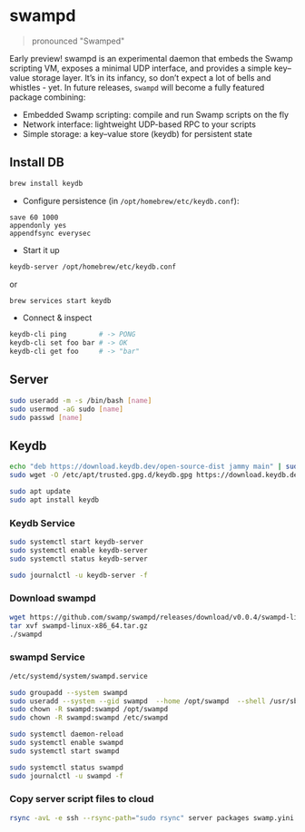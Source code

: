 # swampd

> pronounced "Swamped"

Early preview! swampd is an experimental daemon that embeds the Swamp scripting VM, exposes a
minimal UDP interface, and provides a simple key–value storage layer. It’s in its infancy, so don’t
expect a lot of bells and whistles - yet. In future releases, `swampd` will become a fully featured
package combining:

- Embedded Swamp scripting: compile and run Swamp scripts on the fly
- Network interface: lightweight UDP-based RPC to your scripts
- Simple storage: a key–value store (keydb) for persistent state

## Install DB

```sh
brew install keydb
```

- Configure persistence (in `/opt/homebrew/etc/keydb.conf`):

```text
save 60 1000
appendonly yes
appendfsync everysec
```

- Start it up

```sh
keydb-server /opt/homebrew/etc/keydb.conf
```

or

```sh
brew services start keydb
```

- Connect & inspect

```sh
keydb-cli ping        # -> PONG
keydb-cli set foo bar # -> OK
keydb-cli get foo     # -> "bar"
```

## Server

```sh
sudo useradd -m -s /bin/bash [name]
sudo usermod -aG sudo [name]
sudo passwd [name]
```

## Keydb

```sh
echo "deb https://download.keydb.dev/open-source-dist jammy main" | sudo tee /etc/apt/sources.list.d/keydb.list
sudo wget -O /etc/apt/trusted.gpg.d/keydb.gpg https://download.keydb.dev/open-source-dist/keyring.gpg

sudo apt update
sudo apt install keydb
```

### Keydb Service

```sh
sudo systemctl start keydb-server
sudo systemctl enable keydb-server
sudo systemctl status keydb-server

sudo journalctl -u keydb-server -f
```

### Download swampd

```sh
wget https://github.com/swamp/swampd/releases/download/v0.0.4/swampd-linux-x86_64.tar.gz
tar xvf swampd-linux-x86_64.tar.gz
./swampd
```

### swampd Service

```sh
/etc/systemd/system/swampd.service
```

```sh
sudo groupadd --system swampd
sudo useradd --system --gid swampd  --home /opt/swampd  --shell /usr/sbin/nologin --comment "SwampD service account" swampd
sudo chown -R swampd:swampd /opt/swampd
sudo chown -R swampd:swampd /etc/swampd

```

```sh
sudo systemctl daemon-reload
sudo systemctl enable swampd
sudo systemctl start swampd

sudo systemctl status swampd
sudo journalctl -u swampd -f
```

### Copy server script files to cloud

```sh
rsync -avL -e ssh --rsync-path="sudo rsync" server packages swamp.yini username@game.swampd.net:/etc/game/
```
